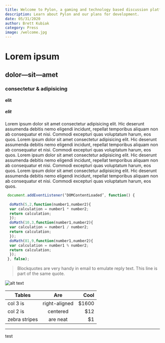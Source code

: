 ```yaml
---
title: Welcome to Pylon, a gaming and technology based discussion platform
description: Learn about Pylon and our plans for development.
date: 05/31/2020
author: Brett Kubiak
category: Press
image: /welcome.jpg
---
```


# Lorem ipsum

## dolor—sit—amet

### consectetur &amp; adipisicing

#### elit

##### elit

Lorem ipsum dolor sit amet consectetur adipisicing elit. Hic deserunt assumenda debitis nemo eligendi incidunt, repellat temporibus aliquam non ab consequatur et nisi. Commodi excepturi quas voluptatum harum, eos quos.
Lorem ipsum dolor sit amet consectetur adipisicing elit. Hic deserunt assumenda debitis nemo eligendi incidunt, repellat temporibus aliquam non ab consequatur et nisi. Commodi excepturi quas voluptatum harum, eos quos.
Lorem ipsum dolor sit amet consectetur adipisicing elit. Hic deserunt assumenda debitis nemo eligendi incidunt, repellat temporibus aliquam non ab consequatur et nisi. Commodi excepturi quas voluptatum harum, eos quos.
Lorem ipsum dolor sit amet consectetur adipisicing elit. Hic deserunt assumenda debitis nemo eligendi incidunt, repellat temporibus aliquam non ab consequatur et nisi. Commodi excepturi quas voluptatum harum, eos quos.

```javascript
 document.addEventListener(‘DOMContentLoaded’, function() {
 
  doMath(5,2,function(number1,number2){
  var calculation = number1 * number2;
  return calculation;
  });
  doMath(10,3,function(number1,number2){
  var calculation = number1 / number2;
  return calculation;
  });
  doMath(81,9,function(number1,number2){
  var calculation = number1 % number2;
  return calculation;
  });
 }, false);
```

> Blockquotes are very handy in email to emulate reply text.
> This line is part of the same quote.

![alt text](https://images.unsplash.com/photo-1591025281419-578e85271775?ixlib=rb-1.2.1&ixid=eyJhcHBfaWQiOjEyMDd9&auto=format&fit=crop&w=2509&q=80 'Logo Title Text 1')

| Tables        |      Are      |   Cool |
| ------------- | :-----------: | -----: |
| col 3 is      | right-aligned | \$1600 |
| col 2 is      |   centered    |   \$12 |
| zebra stripes |   are neat    |    \$1 |

---

test
